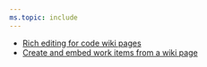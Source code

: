 ```yaml
---
ms.topic: include
---
```


- [Rich editing for code wiki pages](#rich-editing-for-code-wiki-pages)
- [Create and embed work items from a wiki page](#create-and-embed-work-items-from-a-wiki-page)